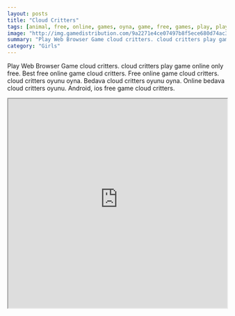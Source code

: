 ```yaml
---
layout: posts
title: "Cloud Critters"
tags: [animal, free, online, games, oyna, game, free, games, play, play, games]
image: "http://img.gamedistribution.com/9a2271e4ce07497b8f5ece680d74ac32.jpg"
summary: "Play Web Browser Game cloud critters. cloud critters play game online only free. Best free online game cloud critters. Free online game cloud critters. cloud critters oyunu oyna. Bedava cloud critters oyunu oyna. Online bedava cloud critters oyunu. Android, ios free game cloud critters."
category: "Girls"
---
```


Play Web Browser Game cloud critters. cloud critters play game online only free. Best free online game cloud critters. Free online game cloud critters. cloud critters oyunu oyna. Bedava cloud critters oyunu oyna. Online bedava cloud critters oyunu. Android, ios free game cloud critters.

<iframe width="100%" height="480px;" src="http://html5.gamedistribution.com/9a2271e4ce07497b8f5ece680d74ac32/"></iframe>